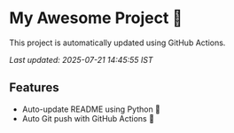 # My Awesome Project 🚀

This project is automatically updated using GitHub Actions.

_Last updated: 2025-07-21 14:45:55 IST_

## Features
- Auto-update README using Python 🐍
- Auto Git push with GitHub Actions 🤖
